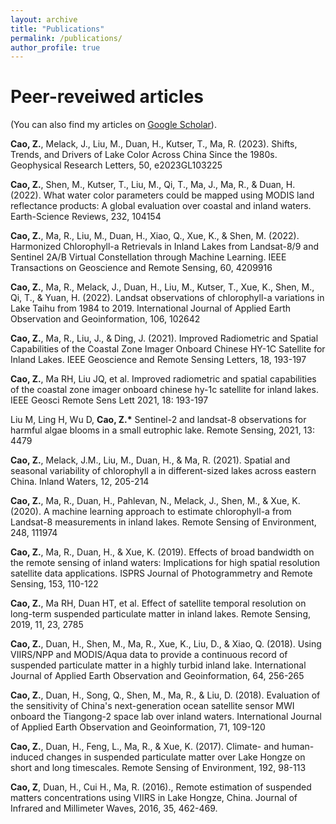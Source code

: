```yaml
---
layout: archive
title: "Publications"
permalink: /publications/
author_profile: true
---
```


Peer-reveiwed articles
======

(You can also find my articles on [Google Scholar]([https://scholar.google.com/citations?user=9uOVVFgAAAAJ&hl=en])).

**Cao, Z.**, Melack, J., Liu, M., Duan, H., Kutser, T., Ma, R. (2023). Shifts, Trends, and Drivers of Lake Color Across China Since the 1980s. Geophysical Research Letters, 50, e2023GL103225

**Cao, Z.**, Shen, M., Kutser, T., Liu, M., Qi, T., Ma, J., Ma, R., & Duan, H. (2022). What water color parameters could be mapped using MODIS land reflectance products: A global evaluation over coastal and inland waters. Earth-Science Reviews, 232, 104154

**Cao, Z.**, Ma, R., Liu, M., Duan, H., Xiao, Q., Xue, K., & Shen, M. (2022). Harmonized Chlorophyll-a Retrievals in Inland Lakes from Landsat-8/9 and Sentinel 2A/B Virtual Constellation through Machine Learning. IEEE Transactions on Geoscience and Remote Sensing, 60, 4209916

**Cao, Z.**, Ma, R., Melack, J., Duan, H., Liu, M., Kutser, T., Xue, K., Shen, M., Qi, T., & Yuan, H. (2022). Landsat observations of chlorophyll-a variations in Lake Taihu from 1984 to 2019. International Journal of Applied Earth Observation and Geoinformation, 106, 102642

**Cao, Z.**, Ma, R., Liu, J., & Ding, J. (2021). Improved Radiometric and Spatial Capabilities of the Coastal Zone Imager Onboard Chinese HY-1C Satellite for Inland Lakes. IEEE Geoscience and Remote Sensing Letters, 18, 193-197

**Cao, Z.**, Ma RH, Liu JQ, et al. Improved radiometric and spatial capabilities of the coastal zone imager onboard chinese hy-1c satellite for inland lakes. IEEE Geosci Remote Sens Lett 2021, 18: 193-197

Liu M, Ling H, Wu D, **Cao, Z.\*** Sentinel-2 and landsat-8 observations for harmful algae blooms in a small eutrophic lake. Remote Sensing, 2021, 13: 4479

**Cao, Z.**, Melack, J.M., Liu, M., Duan, H., & Ma, R. (2021). Spatial and seasonal variability of chlorophyll a in different-sized lakes across eastern China. Inland Waters, 12, 205-214

**Cao, Z.**, Ma, R., Duan, H., Pahlevan, N., Melack, J., Shen, M., & Xue, K. (2020). A machine learning approach to estimate chlorophyll-a from Landsat-8 measurements in inland lakes. Remote Sensing of Environment, 248, 111974

**Cao, Z.**, Ma, R., Duan, H., & Xue, K. (2019). Effects of broad bandwidth on the remote sensing of inland waters: Implications for high spatial resolution satellite data applications. ISPRS Journal of Photogrammetry and Remote Sensing, 153, 110-122

**Cao, Z.**, Ma RH, Duan HT, et al. Effect of satellite temporal resolution on long-term suspended particulate matter in inland lakes. Remote Sensing, 2019, 11, 23, 2785

**Cao, Z.**, Duan, H., Shen, M., Ma, R., Xue, K., Liu, D., & Xiao, Q. (2018). Using VIIRS/NPP and MODIS/Aqua data to provide a continuous record of suspended particulate matter in a highly turbid inland lake. International Journal of Applied Earth Observation and Geoinformation, 64, 256-265

**Cao, Z.**, Duan, H., Song, Q., Shen, M., Ma, R., & Liu, D. (2018). Evaluation of the sensitivity of China's next-generation ocean satellite sensor MWI onboard the Tiangong-2 space lab over inland waters. International Journal of Applied Earth Observation and Geoinformation, 71, 109-120

**Cao, Z.**, Duan, H., Feng, L., Ma, R., & Xue, K. (2017). Climate- and human-induced changes in suspended particulate matter over Lake Hongze on short and long timescales. Remote Sensing of Environment, 192, 98-113

**Cao, Z**, Duan, H., Cui H., Ma, R. (2016)., Remote estimation of suspended matters concentrations using VIIRS in Lake Hongze, China. Journal of Infrared and Millimeter Waves, 2016, 35, 462-469.
